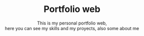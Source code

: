 <div align="center">
  <h1>Portfolio web</h1>
  <p>This is my personal portfolio web, <br>
    here you can see my skills and my proyects, also some about me</p>
</div>
